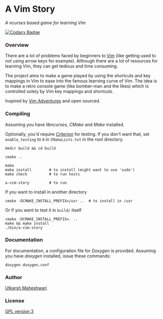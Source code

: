 # A Vim Story
_A ncurses based game for learning Vim_

[![Codacy Badge](https://api.codacy.com/project/badge/Grade/053e7aa12d05484fbe77a521bb2d4f34)](https://www.codacy.com/app/UtkarshMe/A-Vim-Story?utm_source=github.com&amp;utm_medium=referral&amp;utm_content=UtkarshMe/A-Vim-Story&amp;utm_campaign=Badge_Grade)



### Overview

There are a lot of problems faced by beginners to [Vim](http://www.vim.org/)
(like getting used to not using arrow keys for example). Although there are a
lot of resources for learning Vim, they can get tedious and time consuming.  

The project aims to make a game played by using the shortcuts and key mappings
in Vim to ease into the famous learning curve of Vim. The idea is to make a
retro console game (like bomber-man and the likes) which is controlled solely
by Vim key mappings and shortcuts.  

Inspired by [Vim Adventures](https://vim-adventures.com/) and open sourced.



### Compiling
Assuming you have _libncurses_, _CMake_ and _Make_ installed.

Optionally, you'd require [_Criterion_](https://github.com/Snaipe/Criterion)
for testing. If you don't want that, set `enable_testing` to `0` in
`CMakeLists.txt` in the root directory.

    mkdir build && cd build

    cmake ..

    make
    make install        # to install (might want to use 'sudo')
    make check          # to run tests

    a-vim-story         # to run


If you want to install in another directory

    cmake -DCMAKE_INSTALL_PREFIX=/usr ..  # to install in /usr

Or if you want to test it in `build/` itself

    cmake -DCMAKE_INSTALL_PREFIX=. ..
    make && make install
    ./bin/a-vim-story



### Documentation
For documentation, a configuration file for _Doxygen_ is provided. Assuming you
have _doxygen_ installed, issue these commands:

    doxygen doxygen.conf



### Author
[Utkarsh Maheshwari](https://github.com/UtkarshMe)



### License
[GPL version 3](https://github.com/UtkarshMe/a-vim-story/blob/master/LICENSE)

